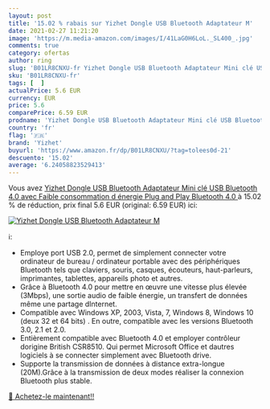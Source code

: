 ```yaml
---
layout: post
title: '15.02 % rabais sur Yizhet Dongle USB Bluetooth Adaptateur M'
date: 2021-02-27 11:21:20
image: 'https://m.media-amazon.com/images/I/41LaG0H6LoL._SL400_.jpg'
comments: true
category: ofertas
author: ring
slug: 'B01LR8CNXU-fr Yizhet Dongle USB Bluetooth Adaptateur Mini clé USB...'
sku: 'B01LR8CNXU-fr'
tags: [  ]
actualPrice: 5.6 EUR
currency: EUR
price: 5.6
comparePrice: 6.59 EUR
prodname: 'Yizhet Dongle USB Bluetooth Adaptateur Mini clé USB Bluetooth 4.0 avec Faible consommation d énergie Plug and Play  Bluetooth 4.0 '
country: 'fr'
flag: '🇫🇷'
brand: 'Yizhet'
buyurl: 'https://www.amazon.fr/dp/B01LR8CNXU/?tag=tolees0d-21'
descuento: '15.02'
average: '6.24058823529413'
---
```


Vous avez [Yizhet Dongle USB Bluetooth Adaptateur Mini clé USB Bluetooth 4.0 avec Faible consommation d énergie Plug and Play  Bluetooth 4.0 ](https://www.amazon.fr/dp/B01LR8CNXU/?tag=tolees0d-21)  à  15.02 % de réduction, prix final  5.6 EUR (original: 6.59 EUR) ici:

[![Yizhet Dongle USB Bluetooth Adaptateur M](https://m.media-amazon.com/images/I/41LaG0H6LoL._SL400_.jpg)](https://www.amazon.fr/dp/B01LR8CNXU/?tag=tolees0d-21)

ℹ️:

- Employe port USB 2.0, permet de simplement connecter votre ordinateur de bureau / ordinateur portable avec des périphériques Bluetooth tels que claviers, souris, casques, écouteurs, haut-parleurs, imprimantes, tablettes, appareils photo et autres.
- Grâce à Bluetooth 4.0 pour mettre en œuvre une vitesse plus élevée (3Mbps), une sortie audio de faible énergie, un transfert de données même une partage dInternet.
- Compatible avec Windows XP, 2003, Vista, 7, Windows 8, Windows 10 (deux 32 et 64 bits) . En outre, compatible avec les versions Bluetooth 3.0, 2.1 et 2.0.
- Entièrement compatible avec Bluetooth 4.0 et employer contrôleur dorigine British CSR8510. Qui permet Microsoft Office et dautres logiciels à se connecter simplement avec Bluetooth drive.
- Supporte la transmission de données à distance extra-longue (20M).Grâce à la transmission de deux modes réaliser la connexion Bluetooth plus stable.

[🛒 Achetez-le maintenant!!](https://www.amazon.fr/dp/B01LR8CNXU/?tag=tolees0d-21)
